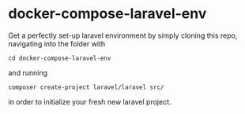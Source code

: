 # docker-compose-laravel-env

Get a perfectly set-up laravel environment by simply cloning this repo, navigating into the folder with
```
cd docker-compose-laravel-env
```
and running
```
composer create-project laravel/laravel src/
```
in order to initialize your fresh new laravel project.
